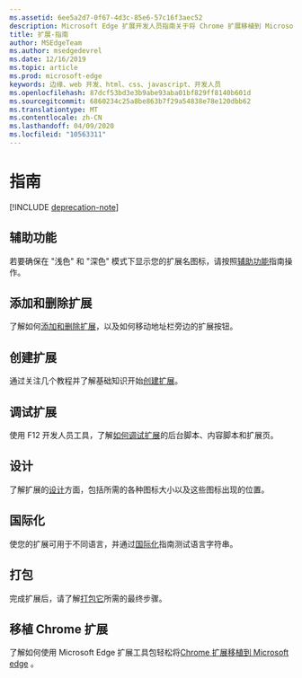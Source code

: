 ```yaml
---
ms.assetid: 6ee5a2d7-0f67-4d3c-85e6-57c16f3aec52
description: Microsoft Edge 扩展开发人员指南关于将 Chrome 扩展移植到 Microsoft Edge 和调试扩展等主题。
title: 扩展-指南
author: MSEdgeTeam
ms.author: msedgedevrel
ms.date: 12/16/2019
ms.topic: article
ms.prod: microsoft-edge
keywords: 边缘、web 开发、html、css、javascript、开发人员
ms.openlocfilehash: 87dcf53bd3e3b9abe93aba01bf829ff8140b601d
ms.sourcegitcommit: 6860234c25a8be863b7f29a54838e78e120dbb62
ms.translationtype: MT
ms.contentlocale: zh-CN
ms.lasthandoff: 04/09/2020
ms.locfileid: "10563311"
---
```

# 指南  

[!INCLUDE [deprecation-note](includes/deprecation-note.md)]  

## 辅助功能
若要确保在 "浅色" 和 "深色" 模式下显示您的扩展名图标，请按照[辅助功能](./guides/accessibility.md)指南操作。

## 添加和删除扩展
了解如何[添加和删除扩展](./guides/adding-and-removing-extensions.md)，以及如何移动地址栏旁边的扩展按钮。

## 创建扩展
通过关注几个教程并了解基础知识开始[创建扩展](./guides/creating-an-extension.md)。

## 调试扩展
使用 F12 开发人员工具，了解[如何调试扩展](./guides/debugging-extensions.md)的后台脚本、内容脚本和扩展页。

## 设计
了解扩展的[设计](./guides/design.md)方面，包括所需的各种图标大小以及这些图标出现的位置。

## 国际化
使您的扩展可用于不同语言，并通过[国际化](./guides/internationalization.md)指南测试语言字符串。

## 打包
完成扩展后，请了解[打包它](./guides/packaging.md)所需的最终步骤。

## 移植 Chrome 扩展
了解如何使用 Microsoft Edge 扩展工具包轻松将[Chrome 扩展移植到 Microsoft edge](./guides/porting-Chrome-extensions.md) 。

